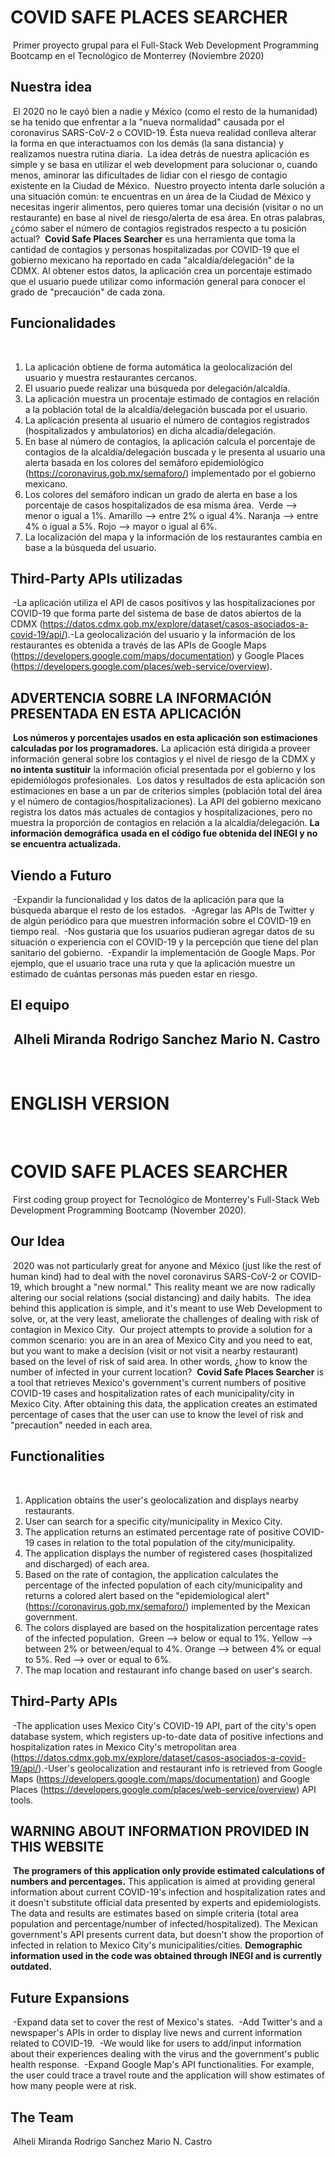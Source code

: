 # COVID SAFE PLACES SEARCHER
​
Primer proyecto grupal para el Full-Stack Web Development Programming Bootcamp
en el Tecnológico de Monterrey (Noviembre 2020)
​
## Nuestra idea
​
El 2020 no le cayó bien a nadie y México (como el resto de la humanidad) se ha
tenido que enfrentar a la "nueva normalidad" causada por el coronavirus
SARS-CoV-2 o COVID-19. Ésta nueva realidad conlleva alterar la forma en que
interactuamos con los demás (la sana distancia) y realizamos nuestra rutina
diaria.
​
La idea detrás de nuestra aplicación es simple y se basa en utilizar el web
development para solucionar o, cuando menos, aminorar las dificultades de lidiar
con el riesgo de contagio existente en la Ciudad de México.
​
Nuestro proyecto intenta darle solución a una situación común: te encuentras en
un área de la Ciudad de México y necesitas ingerir alimentos, pero quieres tomar
una decisión (visitar o no un restaurante) en base al nivel de riesgo/alerta de
esa área. En otras palabras, ¿cómo saber el número de contagios registrados
respecto a tu posición actual?
​
**Covid Safe Places Searcher** es una herramienta que toma la cantidad de
contagios y personas hospitalizadas por COVID-19 que el gobierno mexicano ha
reportado en cada "alcaldía/delegación" de la CDMX. Al obtener estos datos, la
aplicación crea un porcentaje estimado que el usuario puede utilizar como
información general para conocer el grado de "precaución" de cada zona.
​
## Funcionalidades
​
1. La aplicación obtiene de forma automática la geolocalización del usuario y
   muestra restaurantes cercanos.
​
2. El usuario puede realizar una búsqueda por delegación/alcaldía.
​
3. La aplicación muestra un procentaje estimado de contagios en relación a la
   población total de la alcaldía/delegación buscada por el usuario.
​
4. La aplicación presenta al usuario el número de contagios registrados
   (hospitalizados y ambulatorios) en dicha alcadía/delegación.
​
5. En base al número de contagios, la aplicación calcula el porcentaje de
   contagios de la alcaldía/delegación buscada y le presenta al usuario una
   alerta basada en los colores del semáforo epidemiológico
   (https://coronavirus.gob.mx/semaforo/) implementado por el gobierno mexicano.
​
6. Los colores del semáforo indican un grado de alerta en base a los porcentaje
   de casos hospitalizados de esa misma área.
​
   Verde    --> menor o igual a 1%. 
   Amarillo --> entre 2% o igual  4%.
   Naranja  --> entre 4% o igual a 5%. 
   Rojo     --> mayor o igual al 6%.
​
7. La localización del mapa y la información de los restaurantes cambia en base
   a la búsqueda del usuario.
​
## Third-Party APIs utilizadas
​
-La aplicación utiliza el API de casos positivos y las hospitalizaciones por
COVID-19 que forma parte del sistema de base de datos abiertos de la CDMX
(https://datos.cdmx.gob.mx/explore/dataset/casos-asociados-a-covid-19/api/).
​
-La geolocalización del usuario y la información de los restaurantes es obtenida
a través de las APIs de Google Maps
(https://developers.google.com/maps/documentation) y Google Places
(https://developers.google.com/places/web-service/overview).
​
## ADVERTENCIA SOBRE LA INFORMACIÓN PRESENTADA EN ESTA APLICACIÓN
​
**Los números y porcentajes usados en esta aplicación son estimaciones**
**calculadas por los programadores.** La aplicación está dirigida a proveer
información general sobre los contagios y el nivel de riesgo de la CDMX y **no
intenta sustituir** la información oficial presentada por el gobierno y los
epidemiólogos profesionales.
​
Los datos y resultados de esta aplicación son estimaciones en base a un par de
criterios simples (población total del área y el número de
contagios/hospitalizaciones). La API del gobierno mexicano registra los datos
más actuales de contagios y hospitalizaciones, pero no muestra la proporción de
contagios en relación a la alcaldía/delegación. **La información demográfica**
**usada en el código fue obtenida del INEGI y no se encuentra actualizada.**
​
## Viendo a Futuro
​
-Expandir la funcionalidad y los datos de la aplicación para que la búsqueda
abarque el resto de los estados.
​
-Agregar las APIs de Twitter y de algún periódico para que muestren información
sobre el COVID-19 en tiempo real.
​
-Nos gustaria que los usuarios pudieran agregar datos de su situación o
experiencia con el COVID-19 y la percepción que tiene del plan sanitario del
gobierno.
​
-Expandir la implementación de Google Maps. Por ejemplo, que el usuario trace
una ruta y que la aplicación muestre un estimado de cuántas personas más pueden
estar en riesgo.
​
## El equipo
​
Alheli Miranda 
Rodrigo Sanchez 
Mario N. Castro
​
---
​
# ENGLISH VERSION
​
# COVID SAFE PLACES SEARCHER
​
First coding group proyect for Tecnológico de Monterrey's Full-Stack Web
Development Programming Bootcamp (November 2020).
​
## Our Idea
​
2020 was not particularly great for anyone and México (just like the rest of
human kind) had to deal with the novel coronavirus SARS-CoV-2 or COVID-19, which
brought a "new normal." This reality meant we are now radically altering our
social relations (social distancing) and daily habits.
​
The idea behind this application is simple, and it's meant to use Web
Development to solve, or, at the very least, ameliorate the challenges of
dealing with risk of contagion in Mexico City.
​
Our project attempts to provide a solution for a common scenario: you are in an
area of Mexico City and you need to eat, but you want to make a decision (visit
or not visit a nearby restaurant) based on the level of risk of said area. In
other words, ¿how to know the number of infected in your current location?
​
**Covid Safe Places Searcher** is a tool that retrieves Mexico's government's
current numbers of positive COVID-19 cases and hospitalization rates of each
municipality/city in Mexico City. After obtaining this data, the application
creates an estimated percentage of cases that the user can use to know the level
of risk and "precaution" needed in each area.
​
## Functionalities
​
1. Application obtains the user's geolocalization and displays nearby
   restaurants.
​
2. User can search for a specific city/municipality in Mexico City.
​
3. The application returns an estimated percentage rate of positive COVID-19
   cases in relation to the total population of the city/municipality.
​
4. The application displays the number of registered cases (hospitalized and
   discharged) of each area.
​
5. Based on the rate of contagion, the application calculates the percentage of
   the infected population of each city/municipality and returns a colored alert
   based on the "epidemiological alert" (https://coronavirus.gob.mx/semaforo/)
   implemented by the Mexican government.
​
6. The colors displayed are based on the hospitalization percentage rates of the
   infected population.
​
   Green    --> below or equal to 1%. 
   Yellow   --> between 2% or between/equal to 4%.
   Orange   --> between 4% or equal to 5%. 
   Red      --> over or equal to 6%.
​
7. The map location and restaurant info change based on user's search.
​
## Third-Party APIs
​
-The application uses Mexico City's COVID-19 API, part of the city's open
database system, which registers up-to-date data of positive infections and
hospitalization rates in Mexico City's metropolitan area
(https://datos.cdmx.gob.mx/explore/dataset/casos-asociados-a-covid-19/api/).
​
-User's geolocalization and restaurant info is retrieved from Google Maps
(https://developers.google.com/maps/documentation) and Google Places
(https://developers.google.com/places/web-service/overview) API tools.
​
## WARNING ABOUT INFORMATION PROVIDED IN THIS WEBSITE
​
**The programers of this application only provide estimated calculations of**
**numbers and percentages.** This application is aimed at providing general
information about current COVID-19's infection and hospitalization rates and it
doesn't substitute official data presented by experts and epidemiologists.
​
The data and results are estimates based on simple criteria (total area
population and percentage/number of infected/hospitalized). The Mexican
government's API presents current data, but doesn't show the proportion of
infected in relation to Mexico City's municipalities/cities. **Demographic**
**information used in the code was obtained through INEGI and is currently**
**outdated.**
​
## Future Expansions
​
-Expand data set to cover the rest of Mexico's states.
​
-Add Twitter's and a newspaper's APIs in order to display live news and current
information related to COVID-19.
​
-We would like for users to add/input information about their experiences
dealing with the virus and the government's public health response.
​
-Expand Google Map's API functionalities. For example, the user could trace a
travel route and the application will show estimates of how many people were at
risk.
​
## The Team
​
Alheli Miranda 
Rodrigo Sanchez 
Mario N. Castro


